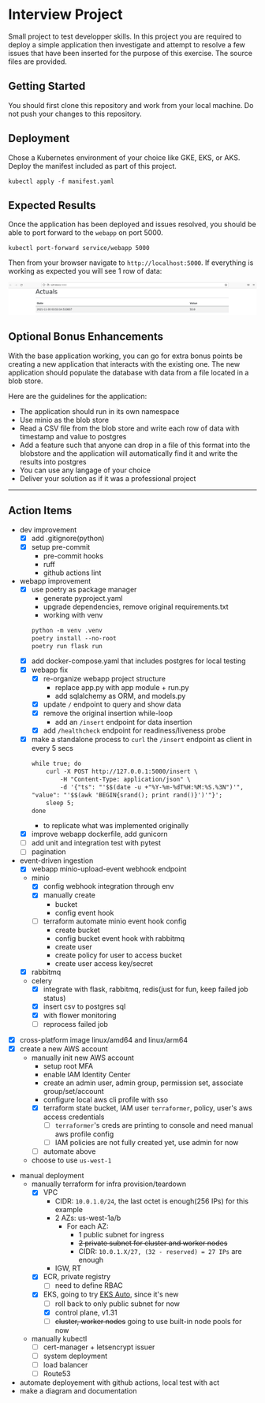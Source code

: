 # Interview Project
Small project to test developper skills. In this project you are required to deploy a simple
application then investigate and attempt to resolve a few issues that have been inserted for the
purpose of this exercise. The source files are provided.

## Getting Started

You should first clone this repository and work from your local machine. Do not push your changes to
this repository.

## Deployment

Chose a Kubernetes environment of your choice like GKE, EKS, or AKS. Deploy the manifest included as
part of this project.

	kubectl apply -f manifest.yaml


## Expected Results

Once the application has been deployed and issues resolved, you should be able to port forward to the
`webapp` on port 5000.

	kubectl port-forward service/webapp 5000

Then from your browser navigate to `http://localhost:5000`. If everything is working as expected you
will see 1 row of data:

![](https://github.com/antanguay/interview-project/blob/main/png/expected.png)

## Optional Bonus Enhancements

With the base application working, you can go for extra bonus points be creating  a new application
that interacts with the existing one. The new application should populate the database with data from
a file located in a blob store.

Here are the guidelines for the application:

- The application should run in its own namespace
- Use minio as the blob store
- Read a CSV file from the blob store and write each row of data with timestamp and value to postgres
- Add a feature such that anyone can drop in a file of this format into the blobstore and the application
  will automatically find it and write the results into postgres
- You can use any langage of your choice
- Deliver your solution as if it was a professional project

---

## Action Items

- dev improvement
    - [x] add .gitignore(python)
    - [x] setup pre-commit
        - pre-commit hooks
        - ruff
        - github actions lint
- webapp improvement
    - [x] use poetry as package manager
        - generate pyproject.yaml
        - upgrade dependencies, remove original requirements.txt
        - working with venv
        ```
        python -m venv .venv
        poetry install --no-root
        poetry run flask run
        ```
    - [x] add docker-compose.yaml that includes postgres for local testing
    - [x] webapp fix
        - [x] re-organize webapp project structure
            - replace app.py with app module + run.py
            - add sqlalchemy as ORM, and models.py
        - [x] update `/` endpoint to query and show data
        - [x] remove the original insertion while-loop
            - add an `/insert` endpoint for data insertion
        - [x] add `/healthcheck` endpoint for readiness/liveness probe
    - [x] make a standalone process to `curl` the `/insert` endpoint as client in every 5 secs
        ```
        while true; do
            curl -X POST http://127.0.0.1:5000/insert \
                -H "Content-Type: application/json" \
                -d '{"ts": "'$$(date -u +"%Y-%m-%dT%H:%M:%S.%3N")'", "value": "'$$(awk 'BEGIN{srand(); print rand()}')'"}';
            sleep 5;
        done
        ```
        - to replicate what was implemented originally
    - [x] improve webapp dockerfile, add gunicorn
    - [ ] add unit and integration test with pytest
    - [ ] pagination
- event-driven ingestion
    - [x] webapp minio-upload-event webhook endpoint
    - minio
        - [x] config webhook integration through env
        - [x] manually create
            - bucket
            - config event hook
        - [ ] terraform automate minio event hook config
            - create bucket
            - config bucket event hook with rabbitmq
            - create user
            - create policy for user to access bucket
            - create user access key/secret
    - [x] rabbitmq
    - celery
        - [x] integrate with flask, rabbitmq, redis(just for fun, keep failed job status)
        - [x] insert csv to postgres sql
        - [x] with flower monitoring
        - [ ] reprocess failed job
- [x] cross-platform image linux/amd64 and linux/arm64
- [x] create a new AWS account
    - manually init new AWS account
        - setup root MFA
        - enable IAM Identity Center
        - create an admin user, admin group, permission set, associate group/set/account
        - configure local aws cli profile with sso
        - [x] terraform state bucket, IAM user `terraformer`, policy, user's aws access credentials
            - [ ] `terraformer`'s creds are printing to console and need manual aws profile config
            - [ ] IAM policies are not fully created yet, use admin for now
        - [ ] automate above
    - choose to use `us-west-1`
- manual deployment
    - manually terraform for infra provision/teardown
        - [x] VPC
            - CIDR: `10.0.1.0/24`, the last octet is enough(256 IPs) for this example
            - 2 AZs: us-west-1a/b
                - For each AZ:
                    - 1 public subnet for ingress
                    - ~~2 private subnet for cluster and worker nodes~~
                    - CIDR: `10.0.1.X/27, (32 - reserved) = 27 IPs` are enough
            - IGW, RT
        - [x] ECR, private registry
            - [ ] need to define RBAC
        - [x] EKS, going to try [EKS Auto](https://docs.aws.amazon.com/eks/latest/best-practices/automode.html), since it's new
            - [ ] roll back to only public subnet for now
            - [x] control plane, v1.31
            - [ ] ~~cluster, worker nodes~~ going to use built-in node pools for now
    - manually kubectl
        - [ ] cert-manager + letsencrypt issuer
        - [ ] system deployment
        - [ ] load balancer
        - [ ] Route53
- automate deployement with github actions, local test with act
- make a diagram and documentation
